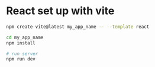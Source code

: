 # React set up with vite

```bash
npm create vite@latest my_app_name -- --template react

cd my_app_name
npm install

# run server
npm run dev
```
